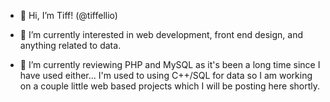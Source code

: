 - 👋 Hi, I’m Tiff! (@tiffellio)

- 👀 I’m currently interested in web development, front end design, and anything related to data. 

- 🌱 I’m currently reviewing PHP and MySQL as it's been a long time since I have used either... I'm used to using C++/SQL for data so I am working 
on a couple little web based projects which I will be posting here shortly.
